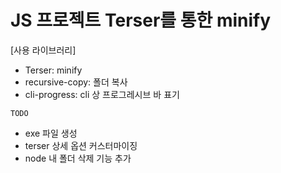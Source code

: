 # JS 프로젝트 Terser를 통한 minify

[사용 라이브러리]

- Terser: minify
- recursive-copy: 폴더 복사
- cli-progress: cli 상 프로그레시브 바 표기

`TODO`

- exe 파일 생성
- terser 상세 옵션 커스터마이징
- node 내 폴더 삭제 기능 추가
